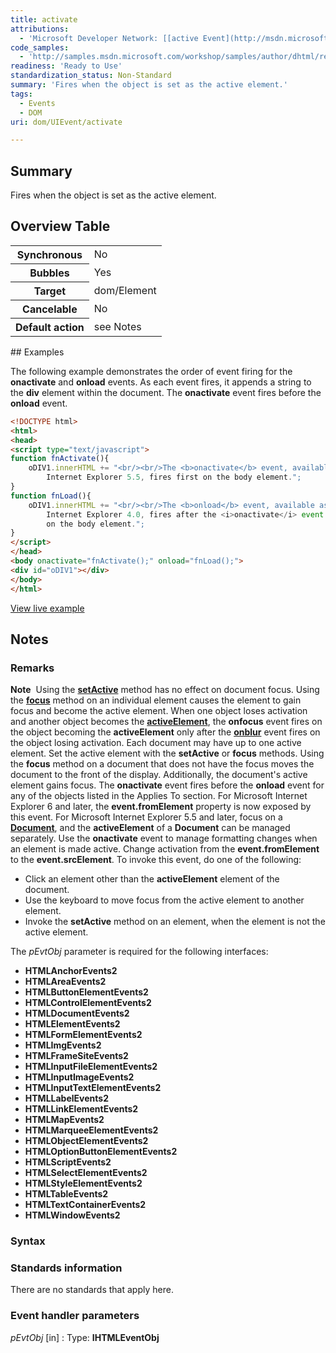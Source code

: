 ```yaml
---
title: activate
attributions:
  - 'Microsoft Developer Network: [[active Event](http://msdn.microsoft.com/en-us/library/ie/ms536787(v=vs.85).aspx) Article]'
code_samples:
  - 'http://samples.msdn.microsoft.com/workshop/samples/author/dhtml/refs/onactivate.htm'
readiness: 'Ready to Use'
standardization_status: Non-Standard
summary: 'Fires when the object is set as the active element.'
tags:
  - Events
  - DOM
uri: dom/UIEvent/activate

---
```

## Summary

Fires when the object is set as the active element.

## Overview Table

<table class="wikitable">
<tr>
<th>
Synchronous

</th>
<td>
No

</td>
</tr>
<tr>
<th>
Bubbles

</th>
<td>
Yes

</td>
</tr>
<tr>
<th>
Target

</th>
<td>
dom/Element

</td>
</tr>
<tr>
<th>
Cancelable

</th>
<td>
No

</td>
</tr>
<tr>
<th>
Default action

</th>
<td>
see Notes

</td>
</tr>
</table>
## Examples

The following example demonstrates the order of event firing for the **onactivate** and **onload** events. As each event fires, it appends a string to the **div** element within the document. The **onactivate** event fires before the **onload** event.

``` html
<!DOCTYPE html>
<html>
<head>
<script type="text/javascript">
function fnActivate(){
    oDIV1.innerHTML += "<br/><br/>The <b>onactivate</b> event, available as of
        Internet Explorer 5.5, fires first on the body element.";
}
function fnLoad(){
    oDIV1.innerHTML += "<br/><br/>The <b>onload</b> event, available as of
        Internet Explorer 4.0, fires after the <i>onactivate</i> event fires
        on the body element.";
}
</script>
</head>
<body onactivate="fnActivate();" onload="fnLoad();">
<div id="oDIV1"></div>
</body>
</html>
```

[View live example](http://samples.msdn.microsoft.com/workshop/samples/author/dhtml/refs/onactivate.htm)

## Notes

### Remarks

**Note**  Using the [**setActive**](/dom/HTMLElement/setActive) method has no effect on document focus. Using the [**focus**](/dom/HTMLElement/focus) method on an individual element causes the element to gain focus and become the active element. When one object loses activation and another object becomes the [**activeElement**](/dom/Document/activeElement), the **onfocus** event fires on the object becoming the **activeElement** only after the [**onblur**](/dom/HTMLElement/blur) event fires on the object losing activation. Each document may have up to one active element. Set the active element with the **setActive** or **focus** methods. Using the **focus** method on a document that does not have the focus moves the document to the front of the display. Additionally, the document's active element gains focus. The **onactivate** event fires before the **onload** event for any of the objects listed in the Applies To section. For Microsoft Internet Explorer 6 and later, the **event.fromElement** property is now exposed by this event. For Microsoft Internet Explorer 5.5 and later, focus on a [**Document**](/dom/Document), and the **activeElement** of a **Document** can be managed separately. Use the **onactivate** event to manage formatting changes when an element is made active. Change activation from the **event.fromElement** to the **event.srcElement**. To invoke this event, do one of the following:

-   Click an element other than the **activeElement** element of the document.
-   Use the keyboard to move focus from the active element to another element.
-   Invoke the **setActive** method on an element, when the element is not the active element.

The *pEvtObj* parameter is required for the following interfaces:

-   **HTMLAnchorEvents2**
-   **HTMLAreaEvents2**
-   **HTMLButtonElementEvents2**
-   **HTMLControlElementEvents2**
-   **HTMLDocumentEvents2**
-   **HTMLElementEvents2**
-   **HTMLFormElementEvents2**
-   **HTMLImgEvents2**
-   **HTMLFrameSiteEvents2**
-   **HTMLInputFileElementEvents2**
-   **HTMLInputImageEvents2**
-   **HTMLInputTextElementEvents2**
-   **HTMLLabelEvents2**
-   **HTMLLinkElementEvents2**
-   **HTMLMapEvents2**
-   **HTMLMarqueeElementEvents2**
-   **HTMLObjectElementEvents2**
-   **HTMLOptionButtonElementEvents2**
-   **HTMLScriptEvents2**
-   **HTMLSelectElementEvents2**
-   **HTMLStyleElementEvents2**
-   **HTMLTableEvents2**
-   **HTMLTextContainerEvents2**
-   **HTMLWindowEvents2**

### Syntax

### Standards information

There are no standards that apply here.

### Event handler parameters

*pEvtObj* [in]
:   Type: ****IHTMLEventObj****
